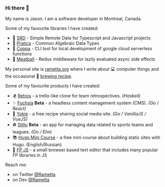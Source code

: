 ### Hi there :wave:

My name is Jason. I am a software developer in Montreal, Canada.

Some of my favourite libraries I have created:

- :rocket: [SRD](https://github.com/rametta/srd) - Simple Remote Data for Typescript and Javascript projects
- :tumbler_glass: [Pratica](https://github.com/rametta/pratica) - Common Algebraic Data Types
- :horse_racing: [Coppa](https://github.com/rametta/coppa) - CLI tool for local development of google cloud serverless functions
- :spaghetti: [Meatball](https://github.com/rametta/meatball) - Redux middleware for lazily evaluated async side effects

My personal site is [rametta.org](https://rametta.org) where I write about :computer: computer things and the occasional :beer: [brewing recipe](https://rametta.org/brews/).

Some of my favourite products I have created:
- :snowboarder: [Retros](https://retros.ihpapp.com) - a trello-like clone for team retrospectives. *(Haskell)*
- :sparkles: [Fuchsia](https://fuchsiacms.com) **Beta** - a headless content management system (CMS). *(Go / React)*
- :hamburger: [Yokie](https://yokie-app.ue.r.appspot.com) - a free recipe sharing social media site. *(Go / VanillaJS / VueJS)*
- :soccer: [Stillo](https://stillo.io) **Beta** - an app for managing data related to sports teams and leagues. *(Go / Elm)*
- :books: [Hugo Mini Course](https://hugo-mini-course.netlify.app/) - a free mini course about building static sites with Hugo. (English/Russian)
- :crystal_ball: [FP JS](https://fpjs.surge.sh) - a small browser based text editor that includes many popular FP libraries in JS

Reach me:
- on Twitter [@Rametta](https://twitter.com/rametta)
- on Dev [@Rametta](https://dev.to/rametta)
